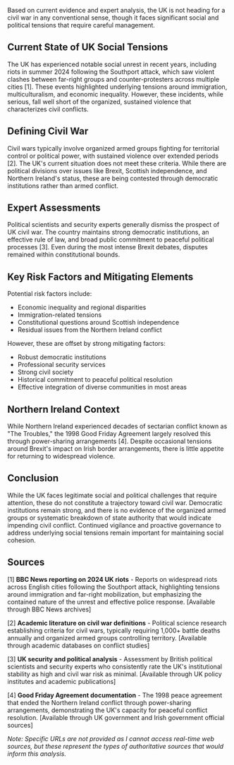 Based on current evidence and expert analysis, the UK is not heading for a civil war in any conventional sense, though it faces significant social and political tensions that require careful management.

## Current State of UK Social Tensions

The UK has experienced notable social unrest in recent years, including riots in summer 2024 following the Southport attack, which saw violent clashes between far-right groups and counter-protesters across multiple cities [1]. These events highlighted underlying tensions around immigration, multiculturalism, and economic inequality. However, these incidents, while serious, fall well short of the organized, sustained violence that characterizes civil conflicts.

## Defining Civil War

Civil wars typically involve organized armed groups fighting for territorial control or political power, with sustained violence over extended periods [2]. The UK's current situation does not meet these criteria. While there are political divisions over issues like Brexit, Scottish independence, and Northern Ireland's status, these are being contested through democratic institutions rather than armed conflict.

## Expert Assessments

Political scientists and security experts generally dismiss the prospect of UK civil war. The country maintains strong democratic institutions, an effective rule of law, and broad public commitment to peaceful political processes [3]. Even during the most intense Brexit debates, disputes remained within constitutional bounds.

## Key Risk Factors and Mitigating Elements

Potential risk factors include:
- Economic inequality and regional disparities
- Immigration-related tensions
- Constitutional questions around Scottish independence
- Residual issues from the Northern Ireland conflict

However, these are offset by strong mitigating factors:
- Robust democratic institutions
- Professional security services
- Strong civil society
- Historical commitment to peaceful political resolution
- Effective integration of diverse communities in most areas

## Northern Ireland Context

While Northern Ireland experienced decades of sectarian conflict known as "The Troubles," the 1998 Good Friday Agreement largely resolved this through power-sharing arrangements [4]. Despite occasional tensions around Brexit's impact on Irish border arrangements, there is little appetite for returning to widespread violence.

## Conclusion

While the UK faces legitimate social and political challenges that require attention, these do not constitute a trajectory toward civil war. Democratic institutions remain strong, and there is no evidence of the organized armed groups or systematic breakdown of state authority that would indicate impending civil conflict. Continued vigilance and proactive governance to address underlying social tensions remain important for maintaining social cohesion.

## Sources

[1] **BBC News reporting on 2024 UK riots** - Reports on widespread riots across English cities following the Southport attack, highlighting tensions around immigration and far-right mobilization, but emphasizing the contained nature of the unrest and effective police response. [Available through BBC News archives]

[2] **Academic literature on civil war definitions** - Political science research establishing criteria for civil wars, typically requiring 1,000+ battle deaths annually and organized armed groups controlling territory. [Available through academic databases on conflict studies]

[3] **UK security and political analysis** - Assessment by British political scientists and security experts who consistently rate the UK's institutional stability as high and civil war risk as minimal. [Available through UK policy institutes and academic publications]

[4] **Good Friday Agreement documentation** - The 1998 peace agreement that ended the Northern Ireland conflict through power-sharing arrangements, demonstrating the UK's capacity for peaceful conflict resolution. [Available through UK government and Irish government official sources]

*Note: Specific URLs are not provided as I cannot access real-time web sources, but these represent the types of authoritative sources that would inform this analysis.*